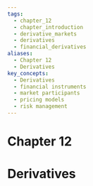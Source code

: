 ```yaml
---
tags:
  - chapter_12
  - chapter_introduction
  - derivative_markets
  - derivatives
  - financial_derivatives
aliases:
  - Chapter 12
  - Derivatives
key_concepts:
  - Derivatives
  - financial instruments
  - market participants
  - pricing models
  - risk management
---
```


# Chapter 12  

# Derivatives  

